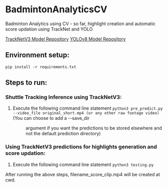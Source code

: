 # BadmintonAnalyticsCV
Badminton Analytics using CV - so far, highlight creation and automatic score updation using TrackNet and YOLO

[TrackNetV3 Model Repository](https://github.com/qaz812345/TrackNetV3)
[YOLOv8 Model Repository](https://github.com/ultralytics/ultralytics)

## Environment setup:

```
pip install -r requirements.txt
```

## Steps to run:

  ### Shuttle Tracking Inference using TrackNetV3:
  1. Execute the following command line statement
     ```python3 pre_predict.py --video_file original_short.mp4 (or any other raw footage video)```
  (You can choose to add a --save_dir <dir> argument if you want the predictions to be stored elsewhere and not the default prediction directory)

  ### Using TrackNetV3 predictions for highlights generation and score updation:
  1. Execute the following command line statement
     ```python3 testing.py```

After running the above steps, filename_score_clip.mp4 will be created at cwd.


